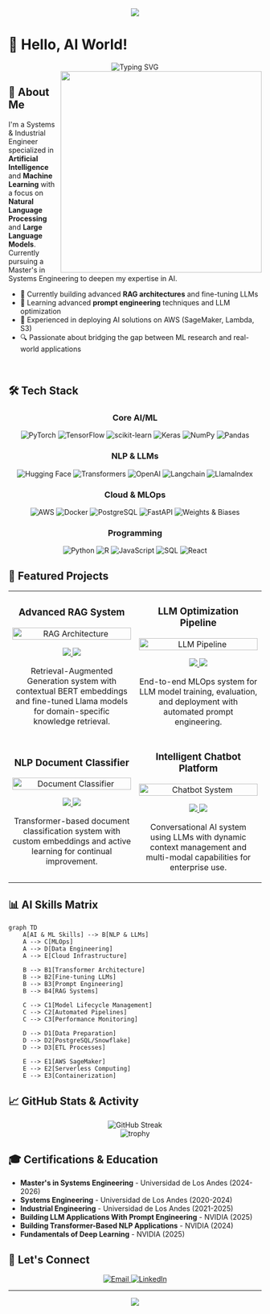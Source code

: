 <div align="center">
  <img src="https://capsule-render.vercel.app/api?type=waving&color=gradient&height=120&section=header&text=Tomás%20Acosta%20Bernal&fontSize=36&fontColor=ffffff&animation=fadeIn"/>
</div>

# 👋 Hello, AI World! 

<div align="center">
  <img src="https://readme-typing-svg.herokuapp.com?font=Fira+Code&size=22&duration=3000&pause=1000&color=0969DA&center=true&vCenter=true&width=600&lines=AI+Engineer+%7C+ML+Specialist+%7C+LLM+Architect;RAG+Systems+Designer+%7C+Prompt+Engineer;AWS+Cloud+Solutions+%7C+NLP+Enthusiast" alt="Typing SVG" />
</div>

<img align="right" width="400" src="https://github-readme-stats.vercel.app/api?username=Tomas1307&show_icons=true&theme=tokyonight&count_private=true" />

## 🧠 About Me

I'm a Systems & Industrial Engineer specialized in **Artificial Intelligence** and **Machine Learning** with a focus on **Natural Language Processing** and **Large Language Models**. Currently pursuing a Master's in Systems Engineering to deepen my expertise in AI.

- 🔭 Currently building advanced **RAG architectures** and fine-tuning LLMs
- 🌱 Learning advanced **prompt engineering** techniques and LLM optimization
- 🚀 Experienced in deploying AI solutions on AWS (SageMaker, Lambda, S3)
- 🔍 Passionate about bridging the gap between ML research and real-world applications

<br clear="right"/>

## 🛠️ Tech Stack

<div align="center">
  
### Core AI/ML
![PyTorch](https://img.shields.io/badge/PyTorch-%23EE4C2C.svg?style=for-the-badge&logo=PyTorch&logoColor=white)
![TensorFlow](https://img.shields.io/badge/TensorFlow-%23FF6F00.svg?style=for-the-badge&logo=TensorFlow&logoColor=white)
![scikit-learn](https://img.shields.io/badge/scikit--learn-%23F7931E.svg?style=for-the-badge&logo=scikit-learn&logoColor=white)
![Keras](https://img.shields.io/badge/Keras-%23D00000.svg?style=for-the-badge&logo=Keras&logoColor=white)
![NumPy](https://img.shields.io/badge/numpy-%23013243.svg?style=for-the-badge&logo=numpy&logoColor=white)
![Pandas](https://img.shields.io/badge/pandas-%23150458.svg?style=for-the-badge&logo=pandas&logoColor=white)

### NLP & LLMs
![Hugging Face](https://img.shields.io/badge/Hugging%20Face-%23FFD21E.svg?style=for-the-badge)
![Transformers](https://img.shields.io/badge/Transformers-%237B36AA.svg?style=for-the-badge)
![OpenAI](https://img.shields.io/badge/OpenAI-%23412991.svg?style=for-the-badge)
![Langchain](https://img.shields.io/badge/Langchain-%23007ACC.svg?style=for-the-badge)
![LlamaIndex](https://img.shields.io/badge/LlamaIndex-%23F05033.svg?style=for-the-badge)

### Cloud & MLOps
![AWS](https://img.shields.io/badge/AWS-%23FF9900.svg?style=for-the-badge&logo=amazon-aws&logoColor=white)
![Docker](https://img.shields.io/badge/docker-%230db7ed.svg?style=for-the-badge&logo=docker&logoColor=white)
![PostgreSQL](https://img.shields.io/badge/PostgreSQL-%23316192.svg?style=for-the-badge&logo=postgresql&logoColor=white)
![FastAPI](https://img.shields.io/badge/FastAPI-005571?style=for-the-badge&logo=fastapi)
![Weights & Biases](https://img.shields.io/badge/Weights%20&%20Biases-%23FFBE00.svg?style=for-the-badge)

### Programming
![Python](https://img.shields.io/badge/python-3670A0?style=for-the-badge&logo=python&logoColor=ffdd54)
![R](https://img.shields.io/badge/r-%23276DC3.svg?style=for-the-badge&logo=r&logoColor=white)
![JavaScript](https://img.shields.io/badge/javascript-%23323330.svg?style=for-the-badge&logo=javascript&logoColor=%23F7DF1E)
![SQL](https://img.shields.io/badge/SQL-%23336791.svg?style=for-the-badge)
![React](https://img.shields.io/badge/react-%2320232a.svg?style=for-the-badge&logo=react&logoColor=%2361DAFB)

</div>

## 🚀 Featured Projects

<div align="center">
<table>
  <tr>
    <td width="50%">
      <h3 align="center">Advanced RAG System</h3>
      <div align="center">
        <a href="#" target="_blank"><img src="https://miro.medium.com/v2/resize:fit:1400/1*E-xAZu0g1MMKkMfB2Xfx4g.png" width="100%" alt="RAG Architecture"/></a>
        <p>
          <a href="#" target="_blank">
            <img src="https://img.shields.io/badge/CODE-ff9?style=for-the-badge&logo=github&logoColor=black"/>
          </a>
          <a href="#" target="_blank">
            <img src="https://img.shields.io/badge/DEMO-39c?style=for-the-badge&logo=codepen&logoColor=white"/>
          </a>
        </p>
        <p>Retrieval-Augmented Generation system with contextual BERT embeddings and fine-tuned Llama models for domain-specific knowledge retrieval.</p>
      </div>
    </td>
    <td width="50%">
      <h3 align="center">LLM Optimization Pipeline</h3>
      <div align="center">
        <a href="#" target="_blank"><img src="https://raw.githubusercontent.com/hwchase17/langchain/master/.github/langchain_arch.png" width="100%" alt="LLM Pipeline"/></a>
        <p>
          <a href="#" target="_blank">
            <img src="https://img.shields.io/badge/CODE-ff9?style=for-the-badge&logo=github&logoColor=black"/>
          </a>
          <a href="#" target="_blank">
            <img src="https://img.shields.io/badge/DEMO-39c?style=for-the-badge&logo=codepen&logoColor=white"/>
          </a>
        </p>
        <p>End-to-end MLOps system for LLM model training, evaluation, and deployment with automated prompt engineering.</p>
      </div>
    </td>
  </tr>
  <tr>
    <td width="50%">
      <h3 align="center">NLP Document Classifier</h3>
      <div align="center">
        <a href="#" target="_blank"><img src="https://miro.medium.com/v2/resize:fit:1400/1*xYlXEXbtvJOSLG3VABvV1g.png" width="100%" alt="Document Classifier"/></a>
        <p>
          <a href="#" target="_blank">
            <img src="https://img.shields.io/badge/CODE-ff9?style=for-the-badge&logo=github&logoColor=black"/>
          </a>
          <a href="#" target="_blank">
            <img src="https://img.shields.io/badge/DEMO-39c?style=for-the-badge&logo=codepen&logoColor=white"/>
          </a>
        </p>
        <p>Transformer-based document classification system with custom embeddings and active learning for continual improvement.</p>
      </div>
    </td>
    <td width="50%">
      <h3 align="center">Intelligent Chatbot Platform</h3>
      <div align="center">
        <a href="#" target="_blank"><img src="https://miro.medium.com/v2/resize:fit:1400/1*kAWItQpSSwtR7YpWT0CXrA.png" width="100%" alt="Chatbot System"/></a>
        <p>
          <a href="#" target="_blank">
            <img src="https://img.shields.io/badge/CODE-ff9?style=for-the-badge&logo=github&logoColor=black"/>
          </a>
          <a href="#" target="_blank">
            <img src="https://img.shields.io/badge/DEMO-39c?style=for-the-badge&logo=codepen&logoColor=white"/>
          </a>
        </p>
        <p>Conversational AI system using LLMs with dynamic context management and multi-modal capabilities for enterprise use.</p>
      </div>
    </td>
  </tr>
</table>
</div>

## 📊 AI Skills Matrix

```mermaid
graph TD
    A[AI & ML Skills] --> B[NLP & LLMs]
    A --> C[MLOps]
    A --> D[Data Engineering]
    A --> E[Cloud Infrastructure]
    
    B --> B1[Transformer Architecture]
    B --> B2[Fine-tuning LLMs]
    B --> B3[Prompt Engineering]
    B --> B4[RAG Systems]
    
    C --> C1[Model Lifecycle Management]
    C --> C2[Automated Pipelines]
    C --> C3[Performance Monitoring]
    
    D --> D1[Data Preparation]
    D --> D2[PostgreSQL/Snowflake]
    D --> D3[ETL Processes]
    
    E --> E1[AWS SageMaker]
    E --> E2[Serverless Computing]
    E --> E3[Containerization]
```

## 📈 GitHub Stats & Activity

<div align="center">
  <img src="https://github-readme-streak-stats.herokuapp.com/?user=Tomas1307&theme=tokyonight" alt="GitHub Streak" />
</div>

<div align="center">
  <img src="https://github-profile-trophy.vercel.app/?username=Tomas1307&theme=nord&row=1&column=6" alt="trophy" />
</div>

## 🎓 Certifications & Education

- **Master's in Systems Engineering** - Universidad de Los Andes (2024-2026)
- **Systems Engineering** - Universidad de Los Andes (2020-2024)
- **Industrial Engineering** - Universidad de Los Andes (2021-2025)
- **Building LLM Applications With Prompt Engineering** - NVIDIA (2025)
- **Building Transformer-Based NLP Applications** - NVIDIA (2024)
- **Fundamentals of Deep Learning** - NVIDIA (2025)

## 🔗 Let's Connect

<div align="center">
  <a href="mailto:t.acosta@uniandes.edu.co">
    <img src="https://img.shields.io/badge/Email-D14836?style=for-the-badge&logo=gmail&logoColor=white" alt="Email"/>
  </a>
  <a href="[https://www.linkedin.com/in/tomasacostabernal](https://www.linkedin.com/in/tomas-acosta-bernal-268856212/)">
    <img src="https://img.shields.io/badge/LinkedIn-0077B5?style=for-the-badge&logo=linkedin&logoColor=white" alt="LinkedIn"/>
  </a>

</div>

---

<div align="center">
  <img src="https://capsule-render.vercel.app/api?type=waving&color=gradient&height=80&section=footer"/>
</div>
